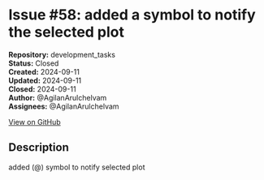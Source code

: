 # Issue #58: added a symbol to notify the selected plot

**Repository:** development_tasks  
**Status:** Closed  
**Created:** 2024-09-11  
**Updated:** 2024-09-11  
**Closed:** 2024-09-11  
**Author:** @AgilanArulchelvam  
**Assignees:** @AgilanArulchelvam  

[View on GitHub](https://github.com/Simtestlab/development_tasks/issues/58)

## Description

added (@) symbol to notify selected plot
